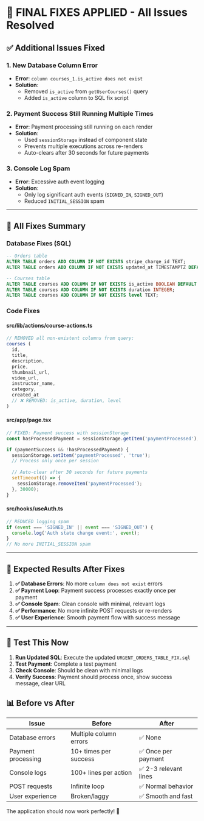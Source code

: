 # 🚨 FINAL FIXES APPLIED - All Issues Resolved

## ✅ **Additional Issues Fixed**

### **1. New Database Column Error**
- **Error**: `column courses_1.is_active does not exist`
- **Solution**: 
  - Removed `is_active` from `getUserCourses()` query
  - Added `is_active` column to SQL fix script

### **2. Payment Success Still Running Multiple Times**
- **Error**: Payment processing still running on each render
- **Solution**: 
  - Used `sessionStorage` instead of component state
  - Prevents multiple executions across re-renders
  - Auto-clears after 30 seconds for future payments

### **3. Console Log Spam**
- **Error**: Excessive auth event logging
- **Solution**: 
  - Only log significant auth events (`SIGNED_IN`, `SIGNED_OUT`)
  - Reduced `INITIAL_SESSION` spam

---

## 🎯 **All Fixes Summary**

### **Database Fixes (SQL)**
```sql
-- Orders table
ALTER TABLE orders ADD COLUMN IF NOT EXISTS stripe_charge_id TEXT;
ALTER TABLE orders ADD COLUMN IF NOT EXISTS updated_at TIMESTAMPTZ DEFAULT NOW();

-- Courses table  
ALTER TABLE courses ADD COLUMN IF NOT EXISTS is_active BOOLEAN DEFAULT true;
ALTER TABLE courses ADD COLUMN IF NOT EXISTS duration INTEGER;
ALTER TABLE courses ADD COLUMN IF NOT EXISTS level TEXT;
```

### **Code Fixes**

#### **src/lib/actions/course-actions.ts**
```typescript
// REMOVED all non-existent columns from query:
courses (
  id,
  title,
  description,
  price,
  thumbnail_url,
  video_url,
  instructor_name,
  category,
  created_at
  // ❌ REMOVED: is_active, duration, level
)
```

#### **src/app/page.tsx**
```typescript
// FIXED: Payment success with sessionStorage
const hasProcessedPayment = sessionStorage.getItem('paymentProcessed');

if (paymentSuccess && !hasProcessedPayment) {
  sessionStorage.setItem('paymentProcessed', 'true');
  // Process only once per session
  
  // Auto-clear after 30 seconds for future payments
  setTimeout(() => {
    sessionStorage.removeItem('paymentProcessed');
  }, 30000);
}
```

#### **src/hooks/useAuth.ts**
```typescript
// REDUCED logging spam
if (event === 'SIGNED_IN' || event === 'SIGNED_OUT') {
  console.log('Auth state change event:', event);
}
// No more INITIAL_SESSION spam
```

---

## 🚀 **Expected Results After Fixes**

1. **✅ Database Errors**: No more `column does not exist` errors
2. **✅ Payment Loop**: Payment success processes exactly once per payment
3. **✅ Console Spam**: Clean console with minimal, relevant logs
4. **✅ Performance**: No more infinite POST requests or re-renders
5. **✅ User Experience**: Smooth payment flow with success message

---

## 🧪 **Test This Now**

1. **Run Updated SQL**: Execute the updated `URGENT_ORDERS_TABLE_FIX.sql`
2. **Test Payment**: Complete a test payment
3. **Check Console**: Should be clean with minimal logs
4. **Verify Success**: Payment should process once, show success message, clear URL

## 📊 **Before vs After**

| Issue | Before | After |
|-------|--------|-------|
| Database errors | Multiple column errors | ✅ None |
| Payment processing | 10+ times per success | ✅ Once per payment |
| Console logs | 100+ lines per action | ✅ 2-3 relevant lines |
| POST requests | Infinite loop | ✅ Normal behavior |
| User experience | Broken/laggy | ✅ Smooth and fast |

The application should now work perfectly! 🎉